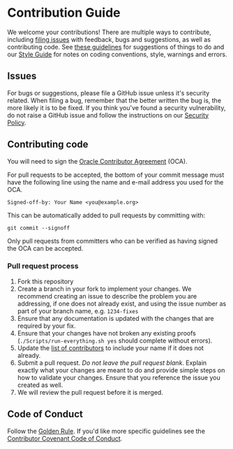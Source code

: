 # Contribution Guide

We welcome your contributions! There are multiple ways to contribute, including [filing issues](https://github.com/oracle/aaosl-agda/issues) with feedback, bugs and suggestions, as well as contributing code.  See [these guidelines](./TODO.md) for suggestions of things to do and our [Style Guide](STYLE.md) for notes on coding conventions, style, warnings and errors.

## Issues

For bugs or suggestions, please file a GitHub issue unless it's security related. When filing a bug, remember that the better written the bug is, the more likely it is to be fixed. If you think you've found a security vulnerability, do not raise a GitHub issue and follow the instructions on our [Security Policy](./SECURITY.md).

## Contributing code

You will need to sign the [Oracle Contributor Agreement](https://www.oracle.com/technetwork/community/oca-486395.html) (OCA).

For pull requests to be accepted, the bottom of your commit message must have
the following line using the name and e-mail address you used for the OCA.

```text
Signed-off-by: Your Name <you@example.org>
```

This can be automatically added to pull requests by committing with:

```text
git commit --signoff
```

Only pull requests from committers who can be verified as having signed the OCA can be accepted.

### Pull request process

1. Fork this repository
2. Create a branch in your fork to implement your changes. We recommend creating an issue
to describe the problem you are addressing, if one does not already exist, and using
the issue number as part of your branch name, e.g. `1234-fixes`
3. Ensure that any documentation is updated with the changes that are required
by your fix.
4. Ensure that your changes have not broken any existing proofs (`./Scripts/run-everything.sh yes` should complete without errors).
5. Update the [list of contributors](README.md#contributors) to include your name if it does not already.
6. Submit a pull request. *Do not leave the pull request blank*. Explain exactly
what your changes are meant to do and provide simple steps on how to validate
your changes. Ensure that you reference the issue you created as well.
7. We will review the pull request before it is merged.

## Code of Conduct

Follow the [Golden Rule](https://en.wikipedia.org/wiki/Golden_Rule). If you'd like more specific guidelines see the [Contributor Covenant Code of Conduct](https://www.contributor-covenant.org/version/1/4/code-of-conduct/).
